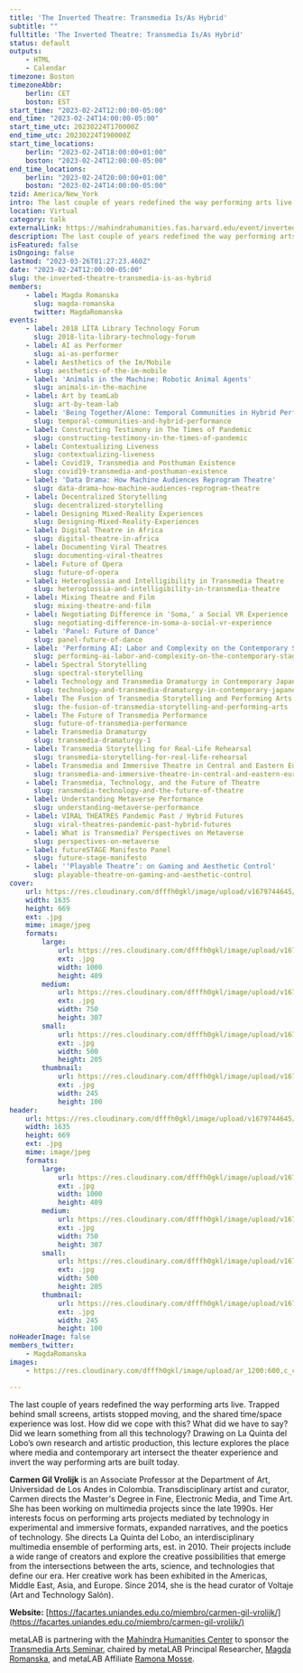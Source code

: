 ```yaml
---
title: 'The Inverted Theatre: Transmedia Is/As Hybrid'
subtitle: ""
fulltitle: 'The Inverted Theatre: Transmedia Is/As Hybrid'
status: default
outputs:
    - HTML
    - Calendar
timezone: Boston
timezoneAbbr:
    berlin: CET
    boston: EST
start_time: "2023-02-24T12:00:00-05:00"
end_time: "2023-02-24T14:00:00-05:00"
start_time_utc: 20230224T170000Z
end_time_utc: 20230224T190000Z
start_time_locations:
    berlin: "2023-02-24T18:00:00+01:00"
    boston: "2023-02-24T12:00:00-05:00"
end_time_locations:
    berlin: "2023-02-24T20:00:00+01:00"
    boston: "2023-02-24T14:00:00-05:00"
tzid: America/New_York
intro: The last couple of years redefined the way performing arts live. Did we learn something from all this technology?
location: Virtual
category: talk
externalLink: https://mahindrahumanities.fas.harvard.edu/event/inverted-theatre-transmedia-isas-hybrid
description: The last couple of years redefined the way performing arts live. Did we learn something from all this technology?
isFeatured: false
isOngoing: false
lastmod: "2023-03-26T01:27:23.460Z"
date: "2023-02-24T12:00:00-05:00"
slug: the-inverted-theatre-transmedia-is-as-hybrid
members:
    - label: Magda Romanska
      slug: magda-romanska
      twitter: MagdaRomanska
events:
    - label: 2018 LITA Library Technology Forum
      slug: 2018-lita-library-technology-forum
    - label: AI as Performer
      slug: ai-as-performer
    - label: Aesthetics of the Im/Mobile
      slug: aesthetics-of-the-im-mobile
    - label: 'Animals in the Machine: Robotic Animal Agents'
      slug: animals-in-the-machine
    - label: Art by teamLab
      slug: art-by-team-lab
    - label: 'Being Together/Alone: Temporal Communities in Hybrid Performances'
      slug: temporal-communities-and-hybrid-performance
    - label: Constructing Testimony in The Times of Pandemic
      slug: constructing-testimony-in-the-times-of-pandemic
    - label: Contextualizing Liveness
      slug: contextualizing-liveness
    - label: Covid19, Transmedia and Posthuman Existence
      slug: covid19-transmedia-and-posthuman-existence
    - label: 'Data Drama: How Machine Audiences Reprogram Theatre'
      slug: data-drama-how-machine-audiences-reprogram-theatre
    - label: Decentralized Storytelling
      slug: decentralized-storytelling
    - label: Designing Mixed-Reality Experiences
      slug: Designing-Mixed-Reality-Experiences
    - label: Digital Theatre in Africa
      slug: digital-theatre-in-africa
    - label: Documenting Viral Theatres
      slug: documenting-viral-theatres
    - label: Future of Opera
      slug: future-of-opera
    - label: Heteroglossia and Intelligibility in Transmedia Theatre
      slug: heteroglossia-and-intelligibility-in-transmedia-theatre
    - label: Mixing Theatre and Film
      slug: mixing-theatre-and-film
    - label: Negotiating Difference in 'Soma,' a Social VR Experience
      slug: negotiating-difference-in-soma-a-social-vr-experience
    - label: 'Panel: Future of Dance'
      slug: panel-future-of-dance
    - label: 'Performing AI: Labor and Complexity on the Contemporary Stage'
      slug: performing-ai-labor-and-complexity-on-the-contemporary-stage
    - label: Spectral Storytelling
      slug: spectral-storytelling
    - label: Technology and Transmedia Dramaturgy in Contemporary Japanese Performing Arts
      slug: technology-and-transmedia-dramaturgy-in-contemporary-japanese-performing-arts
    - label: The Fusion of Transmedia Storytelling and Performing Arts
      slug: the-fusion-of-transmedia-storytelling-and-performing-arts
    - label: The Future of Transmedia Performance
      slug: future-of-transmedia-performance
    - label: Transmedia Dramaturgy
      slug: transmedia-dramaturgy-1
    - label: Transmedia Storytelling for Real-Life Rehearsal
      slug: transmedia-storytelling-for-real-life-rehearsal
    - label: Transmedia and Immersive Theatre in Central and Eastern Europe
      slug: transmedia-and-immersive-theatre-in-central-and-eastern-europe
    - label: Transmedia, Technology, and the Future of Theatre
      slug: ransmedia-technology-and-the-future-of-theatre
    - label: Understanding Metaverse Performance
      slug: understanding-metaverse-performance
    - label: VIRAL THEATRES Pandemic Past / Hybrid Futures
      slug: viral-theatres-pandemic-past-hybrid-futures
    - label: What is Transmedia? Perspectives on Metaverse
      slug: perspectives-on-metaverse
    - label: futureSTAGE Manifesto Panel
      slug: future-stage-manifesto
    - label: '‘Playable Theatre’: on Gaming and Aesthetic Control'
      slug: playable-theatre-on-gaming-and-aesthetic-control
cover:
    url: https://res.cloudinary.com/dfffh0gkl/image/upload/v1679744645/Carmen1bw_cd1756b5d7.jpg
    width: 1635
    height: 669
    ext: .jpg
    mime: image/jpeg
    formats:
        large:
            url: https://res.cloudinary.com/dfffh0gkl/image/upload/v1679744646/large_Carmen1bw_cd1756b5d7.jpg
            ext: .jpg
            width: 1000
            height: 409
        medium:
            url: https://res.cloudinary.com/dfffh0gkl/image/upload/v1679744646/medium_Carmen1bw_cd1756b5d7.jpg
            ext: .jpg
            width: 750
            height: 307
        small:
            url: https://res.cloudinary.com/dfffh0gkl/image/upload/v1679744647/small_Carmen1bw_cd1756b5d7.jpg
            ext: .jpg
            width: 500
            height: 205
        thumbnail:
            url: https://res.cloudinary.com/dfffh0gkl/image/upload/v1679744645/thumbnail_Carmen1bw_cd1756b5d7.jpg
            ext: .jpg
            width: 245
            height: 100
header:
    url: https://res.cloudinary.com/dfffh0gkl/image/upload/v1679744645/Carmen1bw_cd1756b5d7.jpg
    width: 1635
    height: 669
    ext: .jpg
    mime: image/jpeg
    formats:
        large:
            url: https://res.cloudinary.com/dfffh0gkl/image/upload/v1679744646/large_Carmen1bw_cd1756b5d7.jpg
            ext: .jpg
            width: 1000
            height: 409
        medium:
            url: https://res.cloudinary.com/dfffh0gkl/image/upload/v1679744646/medium_Carmen1bw_cd1756b5d7.jpg
            ext: .jpg
            width: 750
            height: 307
        small:
            url: https://res.cloudinary.com/dfffh0gkl/image/upload/v1679744647/small_Carmen1bw_cd1756b5d7.jpg
            ext: .jpg
            width: 500
            height: 205
        thumbnail:
            url: https://res.cloudinary.com/dfffh0gkl/image/upload/v1679744645/thumbnail_Carmen1bw_cd1756b5d7.jpg
            ext: .jpg
            width: 245
            height: 100
noHeaderImage: false
members_twitter:
    - MagdaRomanska
images:
    - https://res.cloudinary.com/dfffh0gkl/image/upload/ar_1200:600,c_crop/c_limit,h_1200,w_600/v1679744645/Carmen1bw_cd1756b5d7.jpg

---
```

The last couple of years redefined the way performing arts live. Trapped behind small screens, artists stopped moving, and the shared time/space experience was lost. How did we cope with this? What did we have to say? Did we learn something from all this technology? Drawing on La Quinta del Lobo’s own research and artistic production, this lecture explores the place where media and contemporary art intersect the theater experience and invert the way performing arts are built today.

**Carmen Gil Vrolijk** is an Associate Professor at the Department of Art, Universidad de Los Andes in Colombia.  Transdisciplinary artist and curator, Carmen directs the Master's Degree in Fine, Electronic Media, and Time Art. She has been working on multimedia projects since the late 1990s.   Her interests focus on performing arts projects mediated by technology in experimental and immersive formats, expanded narratives, and the poetics of technology.  She directs La Quinta del Lobo, an interdisciplinary multimedia ensemble of performing arts, est. in 2010. Their projects include a wide range of creators and explore the creative possibilities that emerge from the intersections between the arts, science, and technologies that define our era. Her creative work has been exhibited in the Americas, Middle East, Asia, and Europe. Since 2014, she is the head curator of Voltaje (Art and Technology Salón).

**Website:** [https://facartes.uniandes.edu.co/miembro/carmen-gil-vrolijk/](https://facartes.uniandes.edu.co/miembro/carmen-gil-vrolijk/)

metaLAB is partnering with the [Mahindra Humanities Center](https://mahindrahumanities.fas.harvard.edu/transmedia-arts) to sponsor the [Transmedia Arts Seminar]( https://mlml.io/p/transmedia-arts-seminar/), chaired by metaLAB Principal Researcher, [Magda Romanska]( https://mlml.io/m/magda-romanska/), and metaLAB Affiliate [Ramona Mosse](https://mlml.io/m/ramona-mosse/).